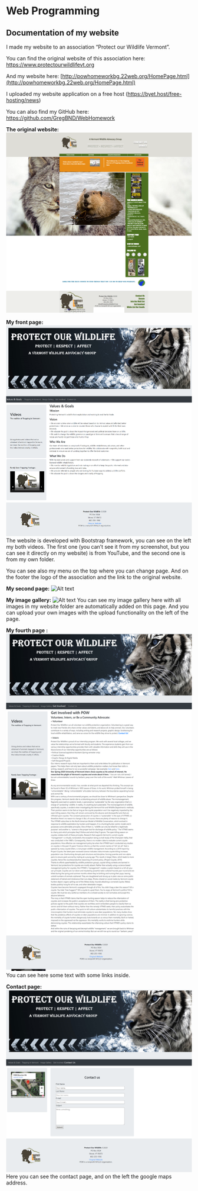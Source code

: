 # Web Programming

## Documentation of my website

I made my website to an association “Protect our Wildlife Vermont”.

You can find the original website of this association here: https://www.protectourwildlifevt.org

And my website here: [http://powhomeworkbg.22web.org/HomePage.html](http://powhomeworkbg.22web.org/HomePage.html)

I uploaded my website application on a free host (https://byet.host/free-hosting/news)

You can also find my GitHub here: https://github.com/GregBND/WebHomework

**The original website:**
![Alt text](Images/originalwebsite.png "OriginalWebsite")

**My front page:**
![Alt text](Images/frontpage.png "frontpage")
The website is developed with Bootstrap framework, you can see on the left my both videos. The
first one (you can’t see it from my screenshot, but you can see it directly on my website) is from
YouTube, and the second one is from my own folder.

You can see also my menu on the top where you can change page. And on the footer the logo of the
association and the link to the original website.


**My second page:**
![Alt text](Images/secondpage.png "secondpage")

**My image gallery:**
![Alt text](Images/imagegallery.png "imagegallery")
You can see my image gallery here with all images in my website folder are automatically added on
this page. And you can upload your own images with the upload functionality on the left of the page.


**My fourth page :**
![Alt text](Images/fourthpage.png "fourthpage")
You can see here some text with some links inside.


**Contact page:**
![Alt text](Images/contactpage.png "contactpage")
Here you can see the contact page, and on the left the google maps address.
